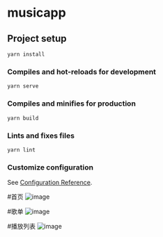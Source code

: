 # musicapp

## Project setup
```
yarn install
```

### Compiles and hot-reloads for development
```
yarn serve
```

### Compiles and minifies for production
```
yarn build
```

### Lints and fixes files
```
yarn lint
```

### Customize configuration
See [Configuration Reference](https://cli.vuejs.org/config/).

#首页
![image](https://user-images.githubusercontent.com/89127188/181195535-2e9ce1d4-1f23-4c30-8e0e-560717c348ec.png)

#歌单
![image](https://user-images.githubusercontent.com/89127188/181195664-7652fe65-b55d-4ec6-9949-cb05f90e6952.png)

#播放列表
![image](https://user-images.githubusercontent.com/89127188/181195733-510862d4-6841-492f-a900-8932202c519d.png)
